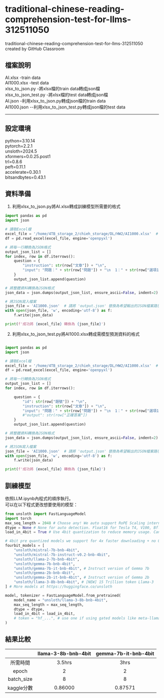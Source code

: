 # traditional-chinese-reading-comprehension-test-for-llms-312511050
traditional-chinese-reading-comprehension-test-for-llms-312511050 created by GitHub Classroom


檔案說明
---
AI.xlsx -train data   
AI1000.xlsx -test data   
xlsx_to_json.py -將xlsx檔的train data轉成json檔   
xlsx_to_json_test.py -將xlsx檔的test data轉成json檔   
AI.json -利用xlsx_to_json.py轉成json檔的train data   
AI1000.json --利用xlsx_to_json_test.py轉成json檔的test data   

---

## 設定環境
python=3.10.14   
pytorch=2.2.1   
unsloth=2024.5   
xformers=0.0.25.post1   
trl=0.8.6   
peft=0.11.1    
accelerate=0.30.1   
bitsandbytes=0.43.1

## 資料準備
1. 利用xlsx_to_json.py將AI.xlsx轉成訓練模型所需要的格式
```py
import pandas as pd
import json

# 讀取Excel檔
excel_file = '/home/4TB_storage_2/chieh_storage/DL/HW2/AI1000.xlsx'  # 請將 'your_excel_file.xlsx' 替換為實際的檔案路徑
df = pd.read_excel(excel_file, engine='openpyxl')

# 將每一行轉換為JSON格式
output_json_list = []
for index, row in df.iterrows():
    question = {
        "instruction": str(row["文章"]) + "\n",
        "input": "問題：" + str(row["問題"]) + "\n  1：" + str(row["選項1"]) + "\n  2：" + str(row["選項2"]) + "\n  3：" + str(row["選項3"]) + "\n  4：" + str(row["選項4"]) + "\n",
    }
    output_json_list.append(question)

# 將整體資料轉換為JSON格式
json_data = json.dumps(output_json_list, ensure_ascii=False, indent=2)

# 將JSON寫入檔案
json_file = 'AI1000.json'  # 請將 'output.json' 替換為希望輸出的JSON檔案路徑
with open(json_file, 'w', encoding='utf-8') as f:
    f.write(json_data)

print(f'成功將 {excel_file} 轉換為 {json_file}')

```
2. 利用xlsx_to_json_test.py將AI1000.xlsx轉成需模型預測資料的格式
```py

import pandas as pd
import json

# 讀取Excel檔
excel_file = '/home/4TB_storage_2/chieh_storage/DL/HW2/AI1000.xlsx'  # 請將 'your_excel_file.xlsx' 替換為實際的檔案路徑
df = pd.read_excel(excel_file, engine='openpyxl')

# 將每一行轉換為JSON格式
output_json_list = []
for index, row in df.iterrows():

    question = {
        "id": str(row["題號"]) + "\n",
        "instruction": str(row["文章"]) + "\n",
        "input": "問題：" + str(row["問題"]) + "\n  1：" + str(row["選項1"]) + "\n  2：" + str(row["選項2"]) + "\n  3：" + str(row["選項3"]) + "\n  4：" + str(row["選項4"]) + "\n",
        #"output": str(row["正確答案"])
    }
    output_json_list.append(question)

# 將整體資料轉換為JSON格式
json_data = json.dumps(output_json_list, ensure_ascii=False, indent=2)

# 將JSON寫入檔案
json_file = 'AI1000.json'  # 請將 'output.json' 替換為希望輸出的JSON檔案路徑
with open(json_file, 'w', encoding='utf-8') as f:
    f.write(json_data)

print(f'成功將 {excel_file} 轉換為 {json_file}')
```

## 訓練模型
依照LLM.ipynb內程式的順序執行。   
可以在以下程式更改想要使用的模型：
```py
from unsloth import FastLanguageModel
import torch
max_seq_length = 2048 # Choose any! We auto support RoPE Scaling internally!
dtype = None # None for auto detection. Float16 for Tesla T4, V100, Bfloat16 for Ampere+
load_in_4bit = True # Use 4bit quantization to reduce memory usage. Can be False.

# 4bit pre quantized models we support for 4x faster downloading + no OOMs.
fourbit_models = [
    "unsloth/mistral-7b-bnb-4bit",
    "unsloth/mistral-7b-instruct-v0.2-bnb-4bit",
    "unsloth/llama-2-7b-bnb-4bit",
    "unsloth/gemma-7b-bnb-4bit",
    "unsloth/gemma-7b-it-bnb-4bit", # Instruct version of Gemma 7b
    "unsloth/gemma-2b-bnb-4bit",
    "unsloth/gemma-2b-it-bnb-4bit", # Instruct version of Gemma 2b
    "unsloth/llama-3-8b-bnb-4bit", # [NEW] 15 Trillion token Llama-3
] # More models at https://huggingface.co/unsloth

model, tokenizer = FastLanguageModel.from_pretrained(
    model_name = "unsloth/llama-3-8b-bnb-4bit",
    max_seq_length = max_seq_length,
    dtype = dtype,
    load_in_4bit = load_in_4bit,
    # token = "hf_...", # use one if using gated models like meta-llama/Llama-2-7b-hf
)
```
## 結果比較
|   | llama-3-8b-bnb-4bit |  gemma-7b-it-bnb-4bit |
|:-:|:-:|:-:|
|所需時間| 3.5hrs |  3hrs|
|epoch | 2| 2|
|batch_size| 8 |8|
|kaggle分數| 0.86000 |0.87571|
